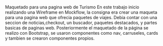 Maquetado para una pagina web de Turismo
En este trabajo inicio realizando una Wireframe en Mockflow, la consigna era crear una maqueta para una pagina web que ofrecia paquetes de viajes. Debia contar con una seccion de noticias,checkout, un buscador, paquetes destacados, y partes basicas de paginas web.
Posteriormente el maquetado de la página se realizo con Bootstrap, se usaron componentes como nav, carruseles, cards y tambien se crearon componentes propios.
